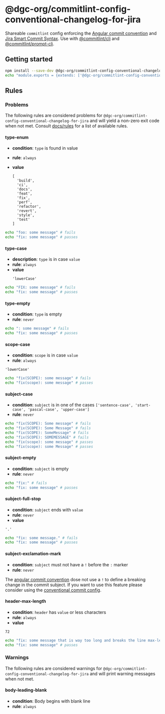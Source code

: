 # @dgc-org/commitlint-config-conventional-changelog-for-jira

Shareable `commitlint` config enforcing the [Angular commit convention](https://github.com/angular/angular/blob/master/CONTRIBUTING.md#commit) and [Jira Smart Commit Syntax](https://support.atlassian.com/jira-software-cloud/docs/process-issues-with-smart-commits/).
Use with [@commitlint/cli](../cli) and [@commitlint/prompt-cli](../prompt-cli).

## Getting started

```sh
npm install --save-dev @dgc-org/commitlint-config-conventional-changelog-for-jira @commitlint/cli
echo "module.exports = {extends: ['@dgc-org/commitlint-config-conventional-changelog-for-jira']};" > commitlint.config.js
```

## Rules

### Problems

The following rules are considered problems for `@dgc-org/commitlint-config-conventional-changelog-for-jira` and will yield a non-zero exit code when not met.
Consult [docs/rules](https://conventional-changelog.github.io/commitlint/#/reference-rules) for a list of available rules.

#### type-enum

- **condition**: `type` is found in value
- **rule**: `always`
- **value**

  ```
  [
    'build',
    'ci',
    'docs',
    'feat',
    'fix',
    'perf',
    'refactor',
    'revert',
    'style',
    'test'
  ]
  ```

```sh
echo "foo: some message" # fails
echo "fix: some message" # passes
```

#### type-case

- **description**: `type` is in case `value`
- **rule**: `always`
- **value**
  ```
  'lowerCase'
  ```

```sh
echo "FIX: some message" # fails
echo "fix: some message" # passes
```

#### type-empty

- **condition**: `type` is empty
- **rule**: `never`

```sh
echo ": some message" # fails
echo "fix: some message" # passes
```

#### scope-case

- **condition**: `scope` is in case `value`
- **rule**: `always`

```
'lowerCase'
```

```sh
echo "fix(SCOPE): some message" # fails
echo "fix(scope): some message" # passes
```

#### subject-case

- **condition**: `subject` is in one of the cases `['sentence-case', 'start-case', 'pascal-case', 'upper-case']`
- **rule**: `never`

```sh
echo "fix(SCOPE): Some message" # fails
echo "fix(SCOPE): Some Message" # fails
echo "fix(SCOPE): SomeMessage" # fails
echo "fix(SCOPE): SOMEMESSAGE" # fails
echo "fix(scope): some message" # passes
echo "fix(scope): some Message" # passes
```

#### subject-empty

- **condition**: `subject` is empty
- **rule**: `never`

```sh
echo "fix:" # fails
echo "fix: some message" # passes
```

#### subject-full-stop

- **condition**: `subject` ends with `value`
- **rule**: `never`
- **value**

```
'.'
```

```sh
echo "fix: some message." # fails
echo "fix: some message" # passes
```

#### subject-exclamation-mark

- **condition**: `subject` must not have a `!` before the `:` marker
- **rule**: `never`

The [angular commit
convention](hhttps://github.com/angular/angular/blob/master/CONTRIBUTING.md#commit)
dose not use a `!` to define a breaking change in the commit subject. If you
want to use this feature please consider using the [conventional commit
config](https://github.com/conventional-changelog/commitlint/tree/master/%40commitlint/config-conventional#commitlintconfig-conventional).

#### header-max-length

- **condition**: `header` has `value` or less characters
- **rule**: `always`
- **value**

```
72
```

```sh
echo "fix: some message that is way too long and breaks the line max-length by several characters" # fails
echo "fix: some message" # passes
```

### Warnings

The following rules are considered warnings for `@dgc-org/commitlint-config-conventional-changelog-for-jira` and will print warning messages when not met.

#### body-leading-blank

- **condition**: Body begins with blank line
- **rule**: `always`
